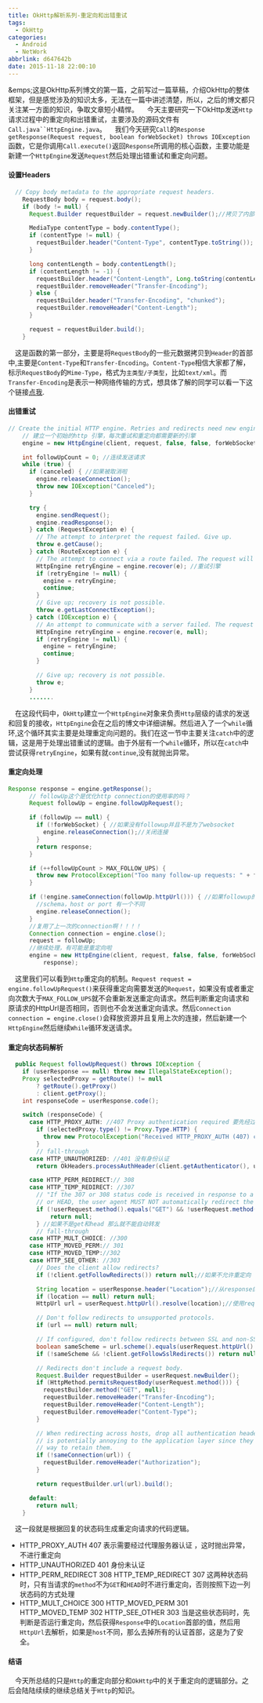 ```yaml
---
title: OkHttp解析系列-重定向和出错重试
tags:
  - OkHttp
categories:
  - Android
  - NetWork
abbrlink: d647642b
date: 2015-11-18 22:00:10
---
```


&emps;这是OkHttp系列博文的第一篇，之前写过一篇草稿，介绍OkHttp的整体框架，但是感觉涉及的知识太多，无法在一篇中讲述清楚，所以，之后的博文都只关注某一方面的知识，争取文章短小精悍。
&emsp;今天主要研究一下OkHttp发送`Http`请求过程中的重定向和出错重试，主要涉及的源码文件有`Call.java``HttpEngine.java`。
&emsp;我们今天研究`Call`的`Response getResponse(Request request, boolean forWebSocket) throws IOException`函数，它是你调用`Call.execute()`返回`Response`所调用的核心函数，主要功能是新建一个`HttpEngine`发送`Request`然后处理出错重试和重定向问题。
#### 设置Headers
``` java
  // Copy body metadata to the appropriate request headers.
    RequestBody body = request.body();
    if (body != null) {
      Request.Builder requestBuilder = request.newBuilder();//拷贝了内部数据

      MediaType contentType = body.contentType();
      if (contentType != null) {
        requestBuilder.header("Content-Type", contentType.toString());
      }

      long contentLength = body.contentLength();
      if (contentLength != -1) {
        requestBuilder.header("Content-Length", Long.toString(contentLength));
        requestBuilder.removeHeader("Transfer-Encoding");
      } else {
        requestBuilder.header("Transfer-Encoding", "chunked");
        requestBuilder.removeHeader("Content-Length");
      }

      request = requestBuilder.build();
    }
```
&emsp;这是函数的第一部分，主要是将`RequestBody`的一些元数据拷贝到`Header`的首部中,主要是`Content-Type`和`Transfer-Encoding`。`Content-Type`相信大家都了解，标示`RequestBody`的`Mime-Type`，格式为`主类型/子类型`，比如`text/xml`。而`Transfer-Encoding`是表示一种网络传输的方式，想具体了解的同学可以看一下这个链接[点我](https://imququ.com/post/transfer-encoding-header-in-http.html).
#### 出错重试
``` java
// Create the initial HTTP engine. Retries and redirects need new engine for each attempt.
    // 建立一个初始的http 引擎，每次重试和重定向都需要新的引擎
    engine = new HttpEngine(client, request, false, false, forWebSocket, null, null, null, null);

    int followUpCount = 0; //连续发送请求
    while (true) {
      if (canceled) { //如果被取消啦
        engine.releaseConnection();
        throw new IOException("Canceled");
      }

      try {
        engine.sendRequest();
        engine.readResponse();
      } catch (RequestException e) {
        // The attempt to interpret the request failed. Give up.
        throw e.getCause();
      } catch (RouteException e) {
        // The attempt to connect via a route failed. The request will not have been sent.
        HttpEngine retryEngine = engine.recover(e); //重试引擎
        if (retryEngine != null) {
          engine = retryEngine;
          continue;
        }
        // Give up; recovery is not possible.
        throw e.getLastConnectException();
      } catch (IOException e) {
        // An attempt to communicate with a server failed. The request may have been sent.
        HttpEngine retryEngine = engine.recover(e, null);
        if (retryEngine != null) {
          engine = retryEngine;
          continue;
        }

        // Give up; recovery is not possible.
        throw e;
      }
      .......
```
&emsp;在这段代码中，`OkHttp`建立一个`HttpEngine`对象来负责`Http`层级的请求的发送和回复的接收，`HttpEngine`会在之后的博文中详细讲解。然后进入了一个`while`循环,这个循环其实主要是处理重定向问题的。我们在这一节中主要关注`catch`中的逻辑，这是用于处理出错重试的逻辑。由于外层有一个`while`循环，所以在`catch`中尝试获得`retryEngine`，如果有就`continue`,没有就抛出异常。
#### 重定向处理
``` java
Response response = engine.getResponse();
      // followUp这个是优化http connection的使用率的吗？
      Request followUp = engine.followUpRequest();

      if (followUp == null) {
        if (!forWebSocket) { //如果没有followup并且不是为了websocket
          engine.releaseConnection();//关闭连接
        }
        return response;
      }

      if (++followUpCount > MAX_FOLLOW_UPS) {
        throw new ProtocolException("Too many follow-up requests: " + followUpCount);
      }

      if (!engine.sameConnection(followUp.httpUrl())) { //如果followup的httpUrl不是同一个连接,也就是
        //schema，host or port 有一个不同
        engine.releaseConnection();
      }
      //复用了上一次的connection啊！！！！
      Connection connection = engine.close();
      request = followUp;
      //继续处理，有可能是重定向啦
      engine = new HttpEngine(client, request, false, false, forWebSocket, connection, null, null,
          response);
```
&emsp;这里我们可以看到`Http`重定向的机制。`Request request = engine.followUpRequest()`来获得重定向需要发送的`Request`，如果没有或者重定向次数大于`MAX_FOLLOW_UPS`就不会重新发送重定向请求。然后判断重定向请求和原请求的HttpUrl是否相同，否则也不会发送重定向请求。然后`Connection connection = engine.close()`会释放资源并且复用上次的连接，然后新建一个`HttpEngine`然后继续`While`循环发送请求。
#### 重定向状态码解析
``` java
  public Request followUpRequest() throws IOException {
    if (userResponse == null) throw new IllegalStateException();
    Proxy selectedProxy = getRoute() != null
        ? getRoute().getProxy()
        : client.getProxy();
    int responseCode = userResponse.code();

    switch (responseCode) {
      case HTTP_PROXY_AUTH: //407 Proxy authentication required 要先经过代理服务器认证
        if (selectedProxy.type() != Proxy.Type.HTTP) {
          throw new ProtocolException("Received HTTP_PROXY_AUTH (407) code while not using proxy");
        }
        // fall-through
      case HTTP_UNAUTHORIZED: //401 没有身份认证
        return OkHeaders.processAuthHeader(client.getAuthenticator(), userResponse, selectedProxy);

      case HTTP_PERM_REDIRECT:// 308
      case HTTP_TEMP_REDIRECT: //307
        // "If the 307 or 308 status code is received in response to a request other than GET
        // or HEAD, the user agent MUST NOT automatically redirect the request"
        if (!userRequest.method().equals("GET") && !userRequest.method().equals("HEAD")) {
            return null;
        } //如果不是get和head 那么就不能自动转发
        // fall-through
      case HTTP_MULT_CHOICE: //300
      case HTTP_MOVED_PERM:// 301
      case HTTP_MOVED_TEMP://302
      case HTTP_SEE_OTHER: //303
        // Does the client allow redirects?
        if (!client.getFollowRedirects()) return null;//如果不允许重定向

        String location = userResponse.header("Location");//从response的头部获得的location
        if (location == null) return null;
        HttpUrl url = userRequest.httpUrl().resolve(location);//使用request的解析location

        // Don't follow redirects to unsupported protocols.
        if (url == null) return null;

        // If configured, don't follow redirects between SSL and non-SSL.
        boolean sameScheme = url.scheme().equals(userRequest.httpUrl().scheme());
        if (!sameScheme && !client.getFollowSslRedirects()) return null;

        // Redirects don't include a request body.
        Request.Builder requestBuilder = userRequest.newBuilder();
        if (HttpMethod.permitsRequestBody(userRequest.method())) {
          requestBuilder.method("GET", null);
          requestBuilder.removeHeader("Transfer-Encoding");
          requestBuilder.removeHeader("Content-Length");
          requestBuilder.removeHeader("Content-Type");
        }

        // When redirecting across hosts, drop all authentication headers. This
        // is potentially annoying to the application layer since they have no
        // way to retain them.
        if (!sameConnection(url)) {
          requestBuilder.removeHeader("Authorization");
        }

        return requestBuilder.url(url).build();

      default:
        return null;
    }
```
&emsp;这一段就是根据回复的状态码生成重定向请求的代码逻辑。

- HTTP_PROXY_AUTH 407  表示需要经过代理服务器认证 ，这时抛出异常，不进行重定向
- HTTP_UNAUTHORIZED 401 身份未认证
- HTTP_PERM_REDIRECT 308 HTTP_TEMP_REDIRECT 307 这两种状态码时，只有当请求的`method`不为`GET`和`HEAD`时不进行重定向，否则按照下边一列状态码的方式处理
- HTTP_MULT_CHOICE  300 HTTP_MOVED_PERM 301 HTTP_MOVED_TEMP 302 HTTP_SEE_OTHER 303 当是这些状态码时，先判断是否运行重定向，然后获得`Response`中的`Location`首部的值，然后用`HttpUrl`去解析，如果是`host`不同，那么去掉所有的认证首部，这是为了安全。
#### 结语
&emsp;今天所总结的只是`Http`的重定向部分和`OkHttp`中的关于重定向的逻辑部分。之后会陆陆续续的继续总结关于`Http`的知识。
